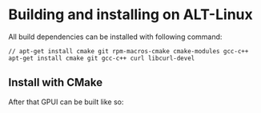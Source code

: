 # Building and installing on ALT-Linux 

All build dependencies can be installed with following command:

```
// apt-get install cmake git rpm-macros-cmake cmake-modules gcc-c++
apt-get install cmake git gcc-c++ curl libcurl-devel
```

## Install with CMake

After that GPUI can be built like so:

